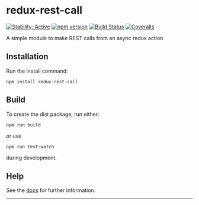 redux-rest-call
===============

[![Stability: Active](https://masterminds.github.io/stability/active.svg)](https://masterminds.github.io/stability/active.html)
[![npm version][npm-badge]][npm-url]
[![Build Status][travis-badge]][travis-url]
[![Coveralls][BadgeCoveralls]][Coveralls]

A simple module to make REST calls from an async redux action

## Installation

Run the install command:

    npm install redux-rest-call


## Build

To create the dist package, run either:

    npm run build

or use

    npm run test:watch

during development.


## Help

See the [docs](https://tombenke.github.io/redux-rest-call/) for further information.

---

[npm-badge]: https://badge.fury.io/js/redux-rest-call.svg
[npm-url]: https://badge.fury.io/js/redux-rest-call
[travis-badge]: https://api.travis-ci.org/tombenke/redux-rest-call.svg
[travis-url]: https://travis-ci.org/tombenke/redux-rest-call
[Coveralls]: https://coveralls.io/github/tombenke/redux-rest-call?branch=master
[BadgeCoveralls]: https://coveralls.io/repos/github/tombenke/redux-rest-call/badge.svg?branch=master

